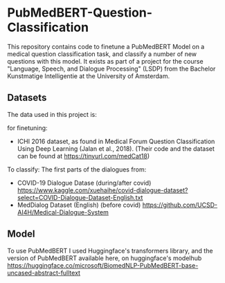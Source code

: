 # PubMedBERT-Question-Classification

This repository contains code to finetune a PubMedBERT Model on a medical question classification task, and classify a number of new questions with this model. It exists as part of a project for the course "Language, Speech, and Dialogue Processing" (LSDP) from the Bachelor Kunstmatige Intelligentie at the University of Amsterdam.

## Datasets
The data used in this project is:

for finetuning:
* ICHI 2016 dataset, as found in Medical Forum Question Classification Using Deep Learning (Jalan et al., 2018). (Their code and the dataset can be found at https://tinyurl.com/medCat18)

To classify:
The first parts of the dialogues from:
* COVID-19 Dialogue Datase (during/after covid) https://www.kaggle.com/xuehaihe/covid-dialogue-dataset?select=COVID-Dialogue-Dataset-English.txt
* MedDialog Dataset (English) (before covid) https://github.com/UCSD-AI4H/Medical-Dialogue-System

## Model

To use PubMedBERT I used Huggingface's transformers library, and the version of PubMedBERT available here, on huggingface's modelhub https://huggingface.co/microsoft/BiomedNLP-PubMedBERT-base-uncased-abstract-fulltext
